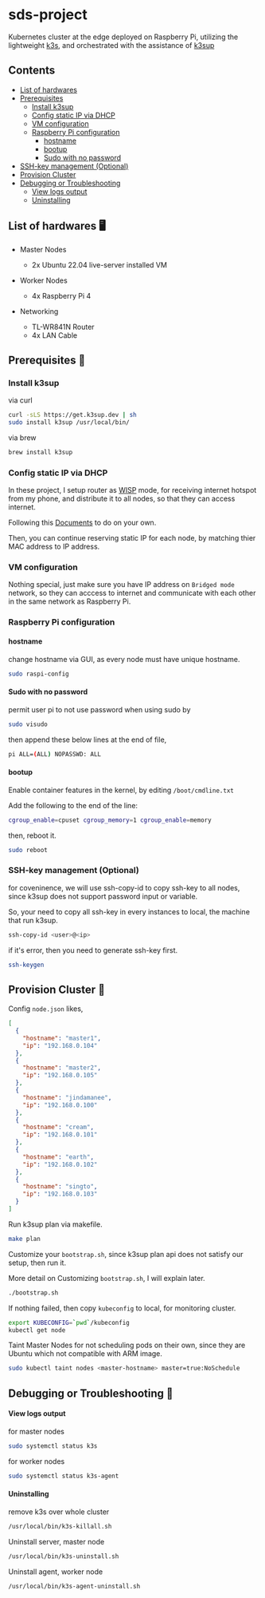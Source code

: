 # sds-project

Kubernetes cluster at the edge deployed on Raspberry Pi, utilizing the lightweight [k3s](https://k3s.io/), and orchestrated with the assistance of [k3sup](https://github.com/alexellis/k3sup)

## Contents

- [List of hardwares](#list-of-hardwares-)
- [Prerequisites](#prerequisites-)
  - [Install k3sup](#install-k3sup)
  - [Config static IP via DHCP](#config-static-ip-via-dhcp)
  - [VM configuration](#vm-configuration)
  - [Raspberry Pi configuration](#raspberry-pi-configuration)
    - [hostname](#hostname)
    - [bootup](#bootup)
    - [Sudo with no password](#sudo-with-no-password)
- [SSH-key management (Optional)](#ssh-key-management-optional)
- [Provision Cluster](#provision-cluster-)
- [Debugging or Troubleshooting](#debugging-or-troubleshooting-)
  - [View logs output](#view-logs-output)
  - [Uninstalling](#uninstalling)

## List of hardwares 🖥️

- Master Nodes

  - 2x Ubuntu 22.04 live-server installed VM

- Worker Nodes

  - 4x Raspberry Pi 4

- Networking

  - TL-WR841N Router
  - 4x LAN Cable

## Prerequisites 📝

### Install k3sup

via curl

```bash
curl -sLS https://get.k3sup.dev | sh
sudo install k3sup /usr/local/bin/
```

via brew

```bash
brew install k3sup
```

### Config static IP via DHCP

In these project, I setup router as [WISP](https://en.wikipedia.org/wiki/Wireless_distribution_system) mode, for receiving internet hotspot from my phone, and distribute it to all nodes, so that they can access internet.

Following this [Documents](https://www.tp-link.com/us/user-guides/tl-wr841n_v14/chapter-5-configure-the-router-in-wisp-mode) to do on your own.

Then, you can continue reserving static IP for each node, by matching thier MAC address to IP address.

### VM configuration

Nothing special, just make sure you have IP address on `Bridged mode` network, so they can acccess to internet and communicate with each other in the same network as Raspberry Pi.

### Raspberry Pi configuration

#### hostname

change hostname via GUI, as every node must have unique hostname.

```bash
sudo raspi-config
```

#### Sudo with no password

permit user pi to not use password when using sudo by

```bash
sudo visudo
```

then append these below lines at the end of file,

```bash
pi ALL=(ALL) NOPASSWD: ALL
```

#### bootup

Enable container features in the kernel, by editing `/boot/cmdline.txt`

Add the following to the end of the line:

```bash
cgroup_enable=cpuset cgroup_memory=1 cgroup_enable=memory
```

then, reboot it.

```bash
sudo reboot
```

### SSH-key management (Optional)

for coveninence, we will use ssh-copy-id to copy ssh-key to all nodes, since k3sup does not support password input or variable.

So, your need to copy all ssh-key in every instances to local, the machine that run k3sup.

```bash
ssh-copy-id <user>@<ip>
```

if it's error, then you need to generate ssh-key first.

```bash
ssh-keygen
```

## Provision Cluster 🚀

Config `node.json` likes,

```json
[
  {
    "hostname": "master1",
    "ip": "192.168.0.104"
  },
  {
    "hostname": "master2",
    "ip": "192.168.0.105"
  },
  {
    "hostname": "jindamanee",
    "ip": "192.168.0.100"
  },
  {
    "hostname": "cream",
    "ip": "192.168.0.101"
  },
  {
    "hostname": "earth",
    "ip": "192.168.0.102"
  },
  {
    "hostname": "singto",
    "ip": "192.168.0.103"
  }
]
```

Run k3sup plan via makefile.

```bash
make plan
```

Customize your `bootstrap.sh`, since k3sup plan api does not satisfy our setup, then run it.

More detail on Customizing `bootstrap.sh`, I will explain later.

```bash
./bootstrap.sh
```

If nothing failed, then copy `kubeconfig` to local, for monitoring cluster.

```bash
export KUBECONFIG=`pwd`/kubeconfig
kubectl get node
```

Taint Master Nodes for not scheduling pods on their own, since they are Ubuntu which not compatible with ARM image.

```bash
sudo kubectl taint nodes <master-hostname> master=true:NoSchedule
```

## Debugging or Troubleshooting 🔧

#### View logs output

for master nodes

```bash
sudo systemctl status k3s
```

for worker nodes

```bash
sudo systemctl status k3s-agent
```

#### Uninstalling

remove k3s over whole cluster

```bash
/usr/local/bin/k3s-killall.sh
```

Uninstall server, master node

```bash
/usr/local/bin/k3s-uninstall.sh
```

Uninstall agent, worker node

```bash
/usr/local/bin/k3s-agent-uninstall.sh
```
